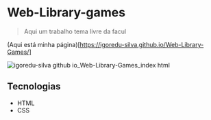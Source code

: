 # Web-Library-games
 > Aqui um trabalho tema livre da facul
 
(Aqui está minha página)[https://igoredu-silva.github.io/Web-Library-Games/]

![igoredu-silva github io_Web-Library-Games_index html](https://user-images.githubusercontent.com/102062976/190932487-dc97d5af-d45f-4e6c-95a6-6123bed577c1.png)

## Tecnologias 
- HTML
- CSS
